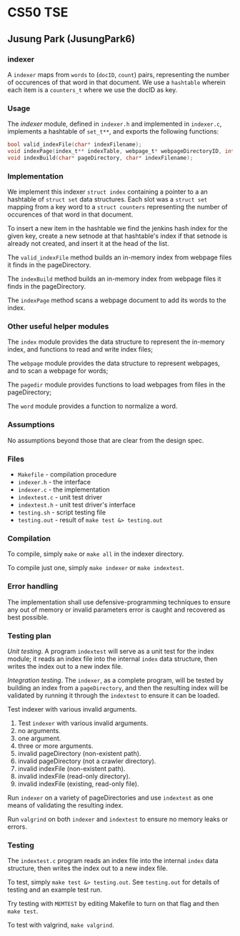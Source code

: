 # CS50 TSE
## Jusung Park (JusungPark6)

### indexer

A `indexer` maps from `words` to (`docID`, `count`) pairs, representing the number of occurences of that word in that document. We use a `hashtable` wherein each item is a `counters_t` where we use the docID as key.

### Usage

The *indexer* module, defined in `indexer.h` and implemented in `indexer.c`, implements a hashtable of `set_t**`, and exports the following functions:

```c
bool valid_indexFile(char* indexFilename);
void indexPage(index_t** indexTable, webpage_t* webpageDirectoryID, int docID, char* indexFilename);
void indexBuild(char* pageDirectory, char* indexFilename);
```

### Implementation

We implement this indexer `struct index` containing a pointer to a an hashtable of `struct set` data structures. Each slot was a `struct set` mapping from a key word to a `struct counters` representing the number of occurences of that word in that document.

To insert a new item in the hashtable we find the jenkins hash index for the given key, create a new setnode at that hashtable's index if that setnode is already not created, and insert it at the head of the list.

The `valid_indexFile` method builds an in-memory index from webpage files it finds in the pageDirectory.

The `indexBuild` method builds an in-memory index from webpage files it finds in the pageDirectory.

The `indexPage` method scans a webpage document to add its words to the index.

### Other useful helper modules

The `index` module provides the data structure to represent the in-memory index, and functions to read and write index files;

The `webpage` module provides the data structure to represent webpages, and to scan a webpage for words;

The `pagedir` module provides functions to load webpages from files in the pageDirectory;

The `word` module provides a function to normalize a word.

### Assumptions

No assumptions beyond those that are clear from the design spec.

### Files

* `Makefile` - compilation procedure
* `indexer.h` - the interface
* `indexer.c` - the implementation
* `indextest.c` - unit test driver
* `indextest.h` - unit test driver's interface
* `testing.sh` - script testing file
* `testing.out` - result of `make test &> testing.out`

### Compilation

To compile, simply `make` or `make all` in the indexer directory.

To compile just one, simply `make indexer` or `make indextest`.

### Error handling

The implementation shall use defensive-programming techniques to ensure any out of memory or invalid parameters error is caught and recovered as best possible.

### Testing plan

*Unit testing*. A program `indextest` will serve as a unit test for the index module; it reads an index file into the internal `index` data structure, then writes the index out to a new index file.

*Integration testing*. The `indexer`, as a complete program, will be tested by building an index from a `pageDirectory`, and then the resulting index will be validated by running it through the `indextest` to ensure it can be loaded.

Test indexer with various invalid arguments.

1. Test `indexer` with various invalid arguments.
2. no arguments.
3. one argument.
4. three or more arguments.
5. invalid pageDirectory (non-existent path).
6. invalid pageDirectory (not a crawler directory).
7. invalid indexFile (non-existent path).
8. invalid indexFile (read-only directory).
9. invalid indexFile (existing, read-only file).

Run `indexer` on a variety of pageDirectories and use `indextest` as one means of validating the resulting index.

Run `valgrind` on both `indexer` and `indextest` to ensure no memory leaks or errors.

### Testing

The `indextest.c` program reads an index file into the internal `index` data structure, then writes the index out to a new index file.

To test, simply `make test &> testing.out`.
See `testing.out` for details of testing and an example test run.

Try testing with `MEMTEST` by editing Makefile to turn on that flag and then `make test`.

To test with valgrind, `make valgrind`.